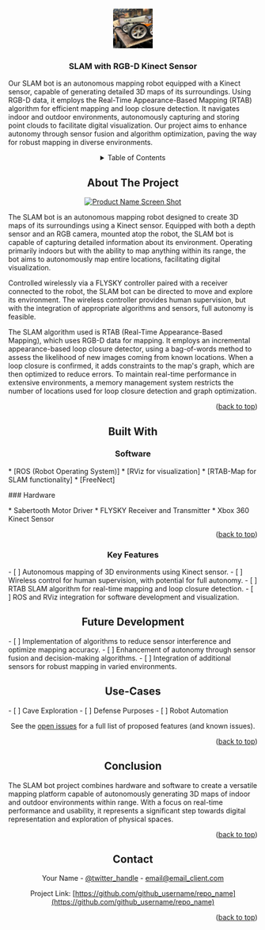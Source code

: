 
<!-- PROJECT LOGO -->
<br />
<div align="center">
  <a href="https://github.com/Wh0p3/Robot-mapping/tree/main">
    <img src="prototype photo.jpeg" alt="Logo" width="80" height="80">
  </a>

<h3 align="center">SLAM with RGB-D Kinect Sensor</h3>

  <p align="left">
    Our SLAM bot is an autonomous mapping robot equipped with a Kinect sensor, capable of generating detailed 3D maps of its surroundings. Using RGB-D data, it employs the Real-Time Appearance-Based Mapping (RTAB) algorithm for efficient mapping and loop closure detection. It navigates indoor and outdoor environments, autonomously capturing and storing point clouds to facilitate digital visualization. Our project aims to enhance autonomy through sensor fusion and algorithm optimization, paving the way for robust mapping in diverse environments.


<!-- TABLE OF CONTENTS -->
<details>
  <summary>Table of Contents</summary>
  <ol>
    <li>
      <a href="#about-the-project">About The Project</a>
      <ul>
        <li><a href="#built-with">Built With</a></li>
      </ul>
    </li>
    <li>
      <a href="#Key-Features">Key Features</a>
      <ul>
        <li><a href="#prerequisites">Prerequisites</a></li>
        <li><a href="#installation">Installation</a></li>
      </ul>
    </li>
    <li><a href="#usage">Usage</a></li>
    <li><a href="#roadmap">Roadmap</a></li>
  </ol>
</details>



<!-- ABOUT THE PROJECT -->
## About The Project

[![Product Name Screen Shot][product-screenshot]](https://example.com)

<p align="left">
The SLAM bot is an autonomous mapping robot designed to create 3D maps of its surroundings using a Kinect sensor. Equipped with both a depth sensor and an RGB camera, mounted atop the robot, the SLAM bot is capable of capturing detailed information about its environment. Operating primarily indoors but with the ability to map anything within its range, the bot aims to autonomously map entire locations, facilitating digital visualization.
<p align="left">
Controlled wirelessly via a FLYSKY controller paired with a receiver connected to the robot, the SLAM bot can be directed to move and explore its environment. The wireless controller provides human supervision, but with the integration of appropriate algorithms and sensors, full autonomy is feasible.

<p align="left">
The SLAM algorithm used is RTAB (Real-Time Appearance-Based Mapping), which uses RGB-D data for mapping. It employs an incremental appearance-based loop closure detector, using a bag-of-words method to assess the likelihood of new images coming from known locations. When a loop closure is confirmed, it adds constraints to the map's graph, which are then optimized to reduce errors. To maintain real-time performance in extensive environments, a memory management system restricts the number of locations used for loop closure detection and graph optimization.


<p align="right">(<a href="#readme-top">back to top</a>)</p>



## Built With

### Software
<p align="left">
* [ROS (Robot Operating System)]
* [RViz for visualization]
* [RTAB-Map for SLAM functionality]
* [FreeNect]

<p align="left">
### Hardware
<p align="left">
* Sabertooth Motor Driver
* FLYSKY Receiver and Transmitter
* Xbox 360 Kinect Sensor


<p align="right">(<a href="#readme-top">back to top</a>)</p>


### Key Features
<p align="left">
- [ ] Autonomous mapping of 3D environments using Kinect sensor.
- [ ] Wireless control for human supervision, with potential for full autonomy.
- [ ] RTAB SLAM algorithm for real-time mapping and loop closure detection.
- [ ] ROS and RViz integration for software development and visualization.


## Future Development
<p align="left">
- [ ] Implementation of algorithms to reduce sensor interference and optimize mapping accuracy.
- [ ] Enhancement of autonomy through sensor fusion and decision-making algorithms.
- [ ] Integration of additional sensors for robust mapping in varied environments. 

<!-- USAGE EXAMPLES -->
## Use-Cases 
<p align="left">
- [ ] Cave Exploration
- [ ] Defense Purposes
- [ ] Robot Automation


See the [open issues](https://github.com/github_username/repo_name/issues) for a full list of proposed features (and known issues).

<p align="right">(<a href="#readme-top">back to top</a>)</p>



## Conclusion
<p align="left">
The SLAM bot project combines hardware and software to create a versatile mapping platform capable of autonomously generating 3D maps of indoor and outdoor environments within range. With a focus on real-time performance and usability, it represents a significant step towards digital representation and exploration of physical spaces.


<p align="right">(<a href="#readme-top">back to top</a>)</p>



<!-- CONTACT -->
## Contact

Your Name - [@twitter_handle](https://twitter.com/twitter_handle) - email@email_client.com

Project Link: [https://github.com/github_username/repo_name](https://github.com/github_username/repo_name)

<p align="right">(<a href="#readme-top">back to top</a>)</p>





<!-- MARKDOWN LINKS & IMAGES -->
<!-- https://www.markdownguide.org/basic-syntax/#reference-style-links -->
[contributors-shield]: https://img.shields.io/github/contributors/github_username/repo_name.svg?style=for-the-badge
[contributors-url]: https://github.com/github_username/repo_name/graphs/contributors
[forks-shield]: https://img.shields.io/github/forks/github_username/repo_name.svg?style=for-the-badge
[forks-url]: https://github.com/github_username/repo_name/network/members
[stars-shield]: https://img.shields.io/github/stars/github_username/repo_name.svg?style=for-the-badge
[stars-url]: https://github.com/github_username/repo_name/stargazers
[issues-shield]: https://img.shields.io/github/issues/github_username/repo_name.svg?style=for-the-badge
[issues-url]: https://github.com/github_username/repo_name/issues
[license-shield]: https://img.shields.io/github/license/github_username/repo_name.svg?style=for-the-badge
[license-url]: https://github.com/github_username/repo_name/blob/master/LICENSE.txt
[linkedin-shield]: https://img.shields.io/badge/-LinkedIn-black.svg?style=for-the-badge&logo=linkedin&colorB=555
[linkedin-url]: https://linkedin.com/in/linkedin_username
[product-screenshot]: images/screenshot.png
[Next.js]: https://img.shields.io/badge/next.js-000000?style=for-the-badge&logo=nextdotjs&logoColor=white
[Next-url]: https://nextjs.org/
[React.js]: https://img.shields.io/badge/React-20232A?style=for-the-badge&logo=react&logoColor=61DAFB
[React-url]: https://reactjs.org/
[Vue.js]: https://img.shields.io/badge/Vue.js-35495E?style=for-the-badge&logo=vuedotjs&logoColor=4FC08D
[Vue-url]: https://vuejs.org/
[Angular.io]: https://img.shields.io/badge/Angular-DD0031?style=for-the-badge&logo=angular&logoColor=white
[Angular-url]: https://angular.io/
[Svelte.dev]: https://img.shields.io/badge/Svelte-4A4A55?style=for-the-badge&logo=svelte&logoColor=FF3E00
[Svelte-url]: https://svelte.dev/
[Laravel.com]: https://img.shields.io/badge/Laravel-FF2D20?style=for-the-badge&logo=laravel&logoColor=white
[Laravel-url]: https://laravel.com
[Bootstrap.com]: https://img.shields.io/badge/Bootstrap-563D7C?style=for-the-badge&logo=bootstrap&logoColor=white
[Bootstrap-url]: https://getbootstrap.com
[JQuery.com]: https://img.shields.io/badge/jQuery-0769AD?style=for-the-badge&logo=jquery&logoColor=white
[JQuery-url]: https://jquery.com 
